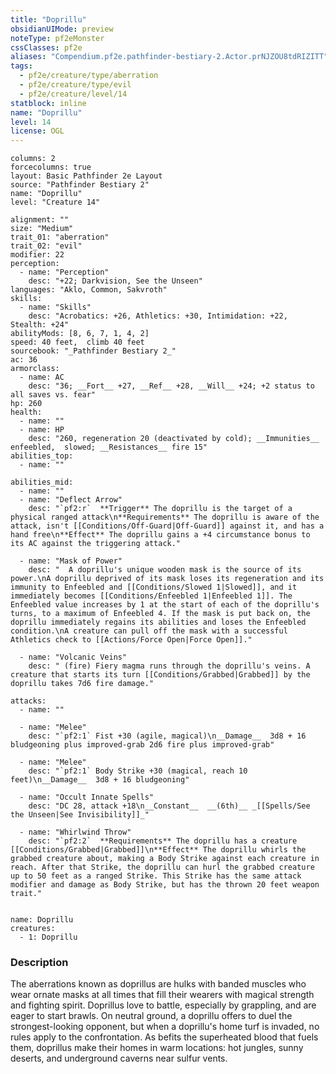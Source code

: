 ```yaml
---
title: "Doprillu"
obsidianUIMode: preview
noteType: pf2eMonster
cssClasses: pf2e
aliases: "Compendium.pf2e.pathfinder-bestiary-2.Actor.prNJZOU8tdRIZITT" 
tags:
  - pf2e/creature/type/aberration
  - pf2e/creature/type/evil
  - pf2e/creature/level/14
statblock: inline
name: "Doprillu"
level: 14
license: OGL
---
```


```statblock
columns: 2
forcecolumns: true
layout: Basic Pathfinder 2e Layout
source: "Pathfinder Bestiary 2"
name: "Doprillu"
level: "Creature 14"

alignment: ""
size: "Medium"
trait_01: "aberration"
trait_02: "evil"
modifier: 22
perception:
  - name: "Perception"
    desc: "+22; Darkvision, See the Unseen"
languages: "Aklo, Common, Sakvroth"
skills:
  - name: "Skills"
    desc: "Acrobatics: +26, Athletics: +30, Intimidation: +22, Stealth: +24"
abilityMods: [8, 6, 7, 1, 4, 2]
speed: 40 feet,  climb 40 feet
sourcebook: "_Pathfinder Bestiary 2_"
ac: 36
armorclass:
  - name: AC
    desc: "36; __Fort__ +27, __Ref__ +28, __Will__ +24; +2 status to all saves vs. fear"
hp: 260
health:
  - name: ""
  - name: HP
    desc: "260, regeneration 20 (deactivated by cold); __Immunities__  enfeebled,  slowed; __Resistances__ fire 15"
abilities_top:
  - name: ""

abilities_mid:
  - name: ""
  - name: "Deflect Arrow"
    desc: "`pf2:r`  **Trigger** The doprillu is the target of a physical ranged attack\n**Requirements** The doprillu is aware of the attack, isn't [[Conditions/Off-Guard|Off-Guard]] against it, and has a hand free\n**Effect** The doprillu gains a +4 circumstance bonus to its AC against the triggering attack."

  - name: "Mask of Power"
    desc: "  A doprillu's unique wooden mask is the source of its power.\nA doprillu deprived of its mask loses its regeneration and its immunity to Enfeebled and [[Conditions/Slowed 1|Slowed]], and it immediately becomes [[Conditions/Enfeebled 1|Enfeebled 1]]. The Enfeebled value increases by 1 at the start of each of the doprillu's turns, to a maximum of Enfeebled 4. If the mask is put back on, the doprillu immediately regains its abilities and loses the Enfeebled condition.\nA creature can pull off the mask with a successful Athletics check to [[Actions/Force Open|Force Open]]."

  - name: "Volcanic Veins"
    desc: " (fire) Fiery magma runs through the doprillu's veins. A creature that starts its turn [[Conditions/Grabbed|Grabbed]] by the doprillu takes 7d6 fire damage."

attacks:
  - name: ""

  - name: "Melee"
    desc: "`pf2:1` Fist +30 (agile, magical)\n__Damage__  3d8 + 16 bludgeoning plus improved-grab 2d6 fire plus improved-grab"

  - name: "Melee"
    desc: "`pf2:1` Body Strike +30 (magical, reach 10 feet)\n__Damage__  3d8 + 16 bludgeoning"

  - name: "Occult Innate Spells"
    desc: "DC 28, attack +18\n__Constant__  __(6th)__ _[[Spells/See the Unseen|See Invisibility]]_"

  - name: "Whirlwind Throw"
    desc: "`pf2:2`  **Requirements** The doprillu has a creature [[Conditions/Grabbed|Grabbed]]\n**Effect** The doprillu whirls the grabbed creature about, making a Body Strike against each creature in reach. After that Strike, the doprillu can hurl the grabbed creature up to 50 feet as a ranged Strike. This Strike has the same attack modifier and damage as Body Strike, but has the thrown 20 feet weapon trait."
 
```

```encounter-table
name: Doprillu
creatures:
  - 1: Doprillu
```


### Description
The aberrations known as doprillus are hulks with banded muscles who wear ornate masks at all times that fill their wearers with magical strength and fighting spirit. Doprillus love to battle, especially by grappling, and are eager to start brawls. On neutral ground, a doprillu offers to duel the strongest-looking opponent, but when a doprillu's home turf is invaded, no rules apply to the confrontation. As befits the superheated blood that fuels them, doprillus make their homes in warm locations: hot jungles, sunny deserts, and underground caverns near sulfur vents.
